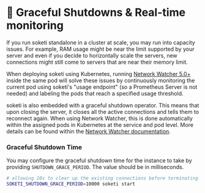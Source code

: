 # 🛑 Graceful Shutdowns & Real-time monitoring

If you run soketi standalone in a cluster at scale, you may run into capacity issues. For example, RAM usage might be near the limit supported by your server and even if you decide to horizontally scale the servers, new connections might still come to servers that are near their memory limit.

When deploying soketi using Kubernetes, running [Network Watcher 5.0+](../network-watcher/installation.md) inside the same pod will solve these issues by continuously monitoring the current pod using soketi's "usage endpoint" (so a Prometheus Server is not needed) and labeling the pods that reach a specified usage threshold.

soketi is also embedded with a graceful shutdown operator. This means that upon closing the server, it closes all the active connections and tells them to reconnect again. When using Network Watcher, this is done automatically within the assigned pods in Kubernetes at the service and pod level. More details can be found within the [Network Watcher documentation](../network-watcher/installation.md).

### Graceful Shutdown Time

You may configure the graceful shutdown time for the instance to take by providing `SHUTDOWN_GRACE_PERIOD`. The value should be in milliseconds.

```bash
# allowing 10s to clear up the existing connections before terminating the process
SOKETI_SHUTDOWN_GRACE_PERIOD=10000 soketi start
```
